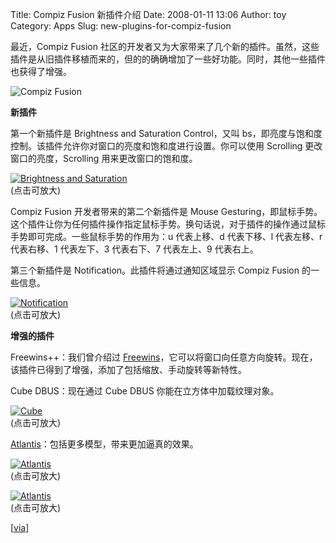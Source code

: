 Title: Compiz Fusion 新插件介绍
Date: 2008-01-11 13:06
Author: toy
Category: Apps
Slug: new-plugins-for-compiz-fusion

最近，Compiz Fusion
社区的开发者又为大家带来了几个新的插件。虽然，这些插件是从旧插件移植而来的，但的的确确增加了一些好功能。同时，其他一些插件也获得了增强。

![Compiz Fusion](http://i.linuxtoy.org/i/logo/compiz-fusion.png)

**新插件**

第一个新插件是 Brightness and Saturation Control，又叫
bs，即亮度与饱和度控制。该插件允许你对窗口的亮度和饱和度进行设置。你可以使用
<Shift><Alt>Scrolling 更改窗口的亮度，<Control><Alt>Scrolling
用来更改窗口的饱和度。

[![Brightness and
Saturation](http://i.linuxtoy.org/i/2007/01/bs-thumb.png)](http://i.linuxtoy.org/i/2007/01/bs.png)  
(点击可放大)

Compiz Fusion 开发者带来的第二个新插件是 Mouse
Gesturing，即鼠标手势。这个插件让你为任何插件操作指定鼠标手势。换句话说，对于插件的操作通过鼠标手势即可完成。一些鼠标手势的作用为：u
代表上移、d 代表下移、l 代表左移、r 代表右移、1 代表左下、3 代表右下、7
代表左上、9 代表右上。

第三个新插件是 Notification。此插件将通过通知区域显示 Compiz Fusion
的一些信息。

[![Notification](http://i.linuxtoy.org/i/2007/01/notification-thumb.png)](http://i.linuxtoy.org/i/2007/01/notification.png)  
(点击可放大)

**增强的插件**

Freewins++：我们曾介绍过
[Freewins](http://linuxtoy.org/archives/four-new-plugins-for-compiz-fusion.html)，它可以将窗口向任意方向旋转。现在，该插件已得到了增强，添加了包括缩放、手动旋转等新特性。

Cube DBUS：现在通过 Cube DBUS 你能在立方体中加载纹理对象。

[![Cube](http://i.linuxtoy.org/i/2007/01/hnd-thumb.png)](http://i.linuxtoy.org/i/2007/01/hnd.png)  
(点击可放大)

[Atlantis](http://linuxtoy.org/archives/compiz-fusion.html)：包括更多模型，带来更加逼真的效果。

[![Atlantis](http://i.linuxtoy.org/i/2007/01/alantis2-thumb.png)](http://i.linuxtoy.org/i/2007/01/alantis2.png)  
(点击可放大)

[![Atlantis](http://i.linuxtoy.org/i/2007/01/alantis3-thumb.png)](http://i.linuxtoy.org/i/2007/01/alantis3.png)  
(点击可放大)

[[via](http://smspillaz.wordpress.com/2008/01/10/206/)]
